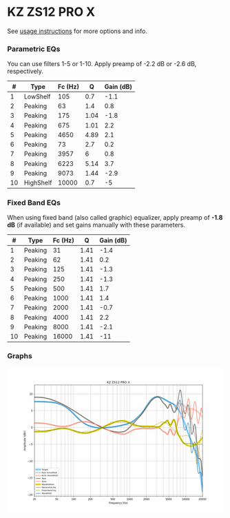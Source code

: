 # KZ ZS12 PRO X
See [usage instructions](https://github.com/jaakkopasanen/AutoEq#usage) for more options and info.

### Parametric EQs
You can use filters 1-5 or 1-10. Apply preamp of -2.2 dB or -2.6 dB, respectively.

|   # | Type      |   Fc (Hz) |    Q |   Gain (dB) |
|-----|-----------|-----------|------|-------------|
|   1 | LowShelf  |       105 | 0.7  |        -1.1 |
|   2 | Peaking   |        63 | 1.4  |         0.8 |
|   3 | Peaking   |       175 | 1.04 |        -1.8 |
|   4 | Peaking   |       675 | 1.01 |         2.2 |
|   5 | Peaking   |      4650 | 4.89 |         2.1 |
|   6 | Peaking   |        73 | 2.7  |         0.2 |
|   7 | Peaking   |      3957 | 6    |         0.8 |
|   8 | Peaking   |      6223 | 5.14 |         3.7 |
|   9 | Peaking   |      9073 | 1.44 |        -2.9 |
|  10 | HighShelf |     10000 | 0.7  |        -5   |

### Fixed Band EQs
When using fixed band (also called graphic) equalizer, apply preamp of **-1.8 dB** (if available) and set gains manually with these parameters.

|   # | Type    |   Fc (Hz) |    Q |   Gain (dB) |
|-----|---------|-----------|------|-------------|
|   1 | Peaking |        31 | 1.41 |        -1.4 |
|   2 | Peaking |        62 | 1.41 |         0.2 |
|   3 | Peaking |       125 | 1.41 |        -1.3 |
|   4 | Peaking |       250 | 1.41 |        -1.3 |
|   5 | Peaking |       500 | 1.41 |         1.7 |
|   6 | Peaking |      1000 | 1.41 |         1.4 |
|   7 | Peaking |      2000 | 1.41 |        -0.7 |
|   8 | Peaking |      4000 | 1.41 |         2.2 |
|   9 | Peaking |      8000 | 1.41 |        -2.1 |
|  10 | Peaking |     16000 | 1.41 |       -11   |

### Graphs
![](./KZ%20ZS12%20PRO%20X.png)
